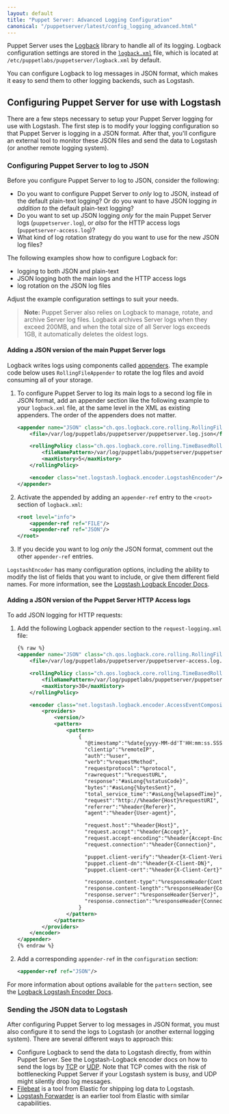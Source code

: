 ```yaml
---
layout: default
title: "Puppet Server: Advanced Logging Configuration"
canonical: "/puppetserver/latest/config_logging_advanced.html"
---
```


Puppet Server uses the [Logback](http://logback.qos.ch/) library to handle all of its logging. Logback configuration settings are stored in the [`logback.xml`](./config_file_logbackxml.markdown) file, which is located at `/etc/puppetlabs/puppetserver/logback.xml` by default.

You can configure Logback to log messages in JSON format, which makes it easy to send them to other logging backends, such as Logstash.

## Configuring Puppet Server for use with Logstash

There are a few steps necessary to setup your Puppet Server logging for use with Logstash. The first step is to modify your logging configuration so that Puppet Server is logging in a JSON format. After that, you'll configure an external tool to monitor these JSON files and send the data to Logstash (or another remote logging system).

### Configuring Puppet Server to log to JSON

Before you configure Puppet Server to log to JSON, consider the following:

* Do you want to configure Puppet Server to *only* log to JSON, instead of the default plain-text logging? Or do you want to have JSON logging *in addition to* the default plain-text logging?
* Do you want to set up JSON logging *only* for the main Puppet Server logs (`puppetserver.log`), or *also* for the HTTP access logs (`puppetserver-access.log`)?
* What kind of log rotation strategy do you want to use for the new JSON log files?

The following examples show how to configure Logback for:

* logging to both JSON and plain-text
* JSON logging both the main logs and the HTTP access logs
* log rotation on the JSON log files

Adjust the example configuration settings to suit your needs.

> **Note:** Puppet Server also relies on Logback to manage, rotate, and archive Server log files. Logback archives Server logs when they exceed 200MB, and when the total size of all Server logs exceeds 1GB, it automatically deletes the oldest logs.

#### Adding a JSON version of the main Puppet Server logs

Logback writes logs using components called [appenders](http://logback.qos.ch/manual/appenders.html). The example code below uses `RollingFileAppender` to rotate the log files and avoid consuming all of your storage.

1.  To configure Puppet Server to log its main logs to a second log file in JSON format, add an appender section like the following example to your `logback.xml` file, at the same level in the XML as existing appenders. The order of the appenders does not matter.

    ``` xml
    <appender name="JSON" class="ch.qos.logback.core.rolling.RollingFileAppender">
        <file>/var/log/puppetlabs/puppetserver/puppetserver.log.json</file>

        <rollingPolicy class="ch.qos.logback.core.rolling.TimeBasedRollingPolicy">
            <fileNamePattern>/var/log/puppetlabs/puppetserver/puppetserver.log.json.%d{yyyy-MM-dd}</fileNamePattern>
            <maxHistory>5</maxHistory>
        </rollingPolicy>

        <encoder class="net.logstash.logback.encoder.LogstashEncoder"/>
    </appender>
    ```

2.  Activate the appended by adding an `appender-ref` entry to the `<root>` section of `logback.xml`:

    ``` xml
    <root level="info">
        <appender-ref ref="FILE"/>
        <appender-ref ref="JSON"/>
    </root>
    ```

3.  If you decide you want to log *only* the JSON format, comment out the other `appender-ref` entries.

`LogstashEncoder` has many configuration options, including the ability to modify the list of fields that you want to include, or give them different field names. For more information, see the [Logstash Logback Encoder Docs](https://github.com/logstash/logstash-logback-encoder/blob/master/README.md#loggingevent-fields).

#### Adding a JSON version of the Puppet Server HTTP Access logs

To add JSON logging for HTTP requests:

1.  Add the following Logback appender section to the `request-logging.xml` file:

    ``` xml
    {% raw %}
    <appender name="JSON" class="ch.qos.logback.core.rolling.RollingFileAppender">
        <file>/var/log/puppetlabs/puppetserver/puppetserver-access.log.json</file>

        <rollingPolicy class="ch.qos.logback.core.rolling.TimeBasedRollingPolicy">
            <fileNamePattern>/var/log/puppetlabs/puppetserver/puppetserver-access.log.json.%d{yyyy-MM-dd}</fileNamePattern>
            <maxHistory>30</maxHistory>
        </rollingPolicy>

        <encoder class="net.logstash.logback.encoder.AccessEventCompositeJsonEncoder">
            <providers>
                <version/>
                <pattern>
                    <pattern>
                        {
                          "@timestamp":"%date{yyyy-MM-dd'T'HH:mm:ss.SSSXXX}",
                          "clientip":"%remoteIP",
                          "auth":"%user",
                          "verb":"%requestMethod",
                          "requestprotocol":"%protocol",
                          "rawrequest":"%requestURL",
                          "response":"#asLong{%statusCode}",
                          "bytes":"#asLong{%bytesSent}",
                          "total_service_time":"#asLong{%elapsedTime}",
                          "request":"http://%header{Host}%requestURI",
                          "referrer":"%header{Referer}",
                          "agent":"%header{User-agent}",

                          "request.host":"%header{Host}",
                          "request.accept":"%header{Accept}",
                          "request.accept-encoding":"%header{Accept-Encoding}",
                          "request.connection":"%header{Connection}",

                          "puppet.client-verify":"%header{X-Client-Verify}",
                          "puppet.client-dn":"%header{X-Client-DN}",
                          "puppet.client-cert":"%header{X-Client-Cert}",

                          "response.content-type":"%responseHeader{Content-Type}",
                          "response.content-length":"%responseHeader{Content-Length}",
                          "response.server":"%responseHeader{Server}",
                          "response.connection":"%responseHeader{Connection}"
                        }
                    </pattern>
                </pattern>
            </providers>
        </encoder>
    </appender>
    {% endraw %}
    ```

2.  Add a corresponding `appender-ref` in the `configuration` section:

    ``` xml
    <appender-ref ref="JSON"/>
    ```

For more information about options available for the `pattern` section, see the [Logback Logstash Encoder Docs](https://github.com/logstash/logstash-logback-encoder/blob/master/README.md#accessevent-fields).

### Sending the JSON data to Logstash

After configuring Puppet Server to log messages in JSON format, you must also configure it to send the logs to Logstash (or another external logging system).  There are several different ways to approach this:

* Configure Logback to send the data to Logstash directly, from within Puppet Server. See the Logstash-Logback encoder docs on how to send the logs by [TCP](https://github.com/logstash/logstash-logback-encoder/blob/master/README.md#tcp) or [UDP](https://github.com/logstash/logstash-logback-encoder/blob/master/README.md#udp). Note that TCP comes with the risk of bottlenecking Puppet Server if your Logstash system is busy, and UDP might silently drop log messages.
* [Filebeat](https://www.elastic.co/products/beats/filebeat) is a tool from Elastic for shipping log data to Logstash.
* [Logstash Forwarder](https://github.com/elastic/logstash-forwarder) is an earlier tool from Elastic with similar capabilities.
